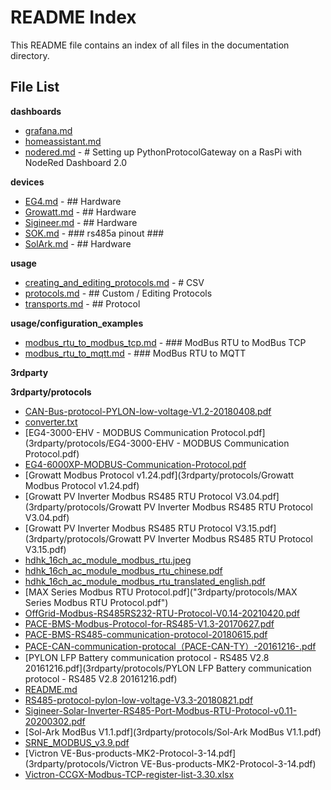 # README Index

This README file contains an index of all files in the documentation directory.

## File List

**dashboards**


- [grafana.md](dashboards/grafana.md)
- [homeassistant.md](dashboards/homeassistant.md)
- [nodered.md](dashboards/nodered.md) - # Setting up PythonProtocolGateway on a RasPi with NodeRed Dashboard 2.0

**devices**


- [EG4.md](devices/EG4.md) - ## Hardware
- [Growatt.md](devices/Growatt.md) - ## Hardware
- [Sigineer.md](devices/Sigineer.md) - ## Hardware
- [SOK.md](devices/SOK.md) - ### rs485a pinout ###
- [SolArk.md](devices/SolArk.md) - ## Hardware

**usage**


- [creating_and_editing_protocols.md](usage/creating_and_editing_protocols.md) - # CSV
- [protocols.md](usage/protocols.md) - ## Custom / Editing Protocols
- [transports.md](usage/transports.md) - ## Protocol

**usage/configuration_examples**


- [modbus_rtu_to_modbus_tcp.md](usage/configuration_examples/modbus_rtu_to_modbus_tcp.md) - ### ModBus RTU to ModBus TCP
- [modbus_rtu_to_mqtt.md](usage/configuration_examples/modbus_rtu_to_mqtt.md) - ### ModBus RTU to MQTT

**3rdparty**


**3rdparty/protocols**


- [CAN-Bus-protocol-PYLON-low-voltage-V1.2-20180408.pdf](3rdparty/protocols/CAN-Bus-protocol-PYLON-low-voltage-V1.2-20180408.pdf)
- [converter.txt](3rdparty/protocols/converter.txt)
- [EG4-3000-EHV - MODBUS Communication Protocol.pdf](3rdparty/protocols/EG4-3000-EHV - MODBUS Communication Protocol.pdf)
- [EG4-6000XP-MODBUS-Communication-Protocol.pdf](3rdparty/protocols/EG4-6000XP-MODBUS-Communication-Protocol.pdf)
- [Growatt Modbus Protocol v1.24.pdf](3rdparty/protocols/Growatt Modbus Protocol v1.24.pdf)
- [Growatt PV Inverter Modbus RS485 RTU Protocol V3.04.pdf](3rdparty/protocols/Growatt PV Inverter Modbus RS485 RTU Protocol V3.04.pdf)
- [Growatt PV Inverter Modbus RS485 RTU Protocol V3.15.pdf](3rdparty/protocols/Growatt PV Inverter Modbus RS485 RTU Protocol V3.15.pdf)
- [hdhk_16ch_ac_module_modbus_rtu.jpeg](3rdparty/protocols/hdhk_16ch_ac_module_modbus_rtu.jpeg)
- [hdhk_16ch_ac_module_modbus_rtu_chinese.pdf](3rdparty/protocols/hdhk_16ch_ac_module_modbus_rtu_chinese.pdf)
- [hdhk_16ch_ac_module_modbus_rtu_translated_english.pdf](3rdparty/protocols/hdhk_16ch_ac_module_modbus_rtu_translated_english.pdf)
- [MAX Series Modbus RTU Protocol.pdf]("3rdparty/protocols/MAX Series Modbus RTU Protocol.pdf")
- [OffGrid-Modbus-RS485RS232-RTU-Protocol-V0.14-20210420.pdf](3rdparty/protocols/OffGrid-Modbus-RS485RS232-RTU-Protocol-V0.14-20210420.pdf)
- [PACE-BMS-Modbus-Protocol-for-RS485-V1.3-20170627.pdf](3rdparty/protocols/PACE-BMS-Modbus-Protocol-for-RS485-V1.3-20170627.pdf)
- [PACE-BMS-RS485-communication-protocol-20180615.pdf](3rdparty/protocols/PACE-BMS-RS485-communication-protocol-20180615.pdf)
- [PACE-CAN-communication-protocal（PACE-CAN-TY）-20161216-.pdf](3rdparty/protocols/PACE-CAN-communication-protocal（PACE-CAN-TY）-20161216-.pdf)
- [PYLON LFP Battery communication protocol - RS485 V2.8 20161216.pdf](3rdparty/protocols/PYLON LFP Battery communication protocol - RS485 V2.8 20161216.pdf)
- [README.md](3rdparty/protocols/README.md)
- [RS485-protocol-pylon-low-voltage-V3.3-20180821.pdf](3rdparty/protocols/RS485-protocol-pylon-low-voltage-V3.3-20180821.pdf)
- [Sigineer-Solar-Inverter-RS485-Port-Modbus-RTU-Protocol-v0.11-20200302.pdf](3rdparty/protocols/Sigineer-Solar-Inverter-RS485-Port-Modbus-RTU-Protocol-v0.11-20200302.pdf)
- [Sol-Ark ModBus V1.1.pdf](3rdparty/protocols/Sol-Ark ModBus V1.1.pdf)
- [SRNE_MODBUS_v3.9.pdf](3rdparty/protocols/SRNE_MODBUS_v3.9.pdf)
- [Victron VE-Bus-products-MK2-Protocol-3-14.pdf](3rdparty/protocols/Victron VE-Bus-products-MK2-Protocol-3-14.pdf)
- [Victron-CCGX-Modbus-TCP-register-list-3.30.xlsx](3rdparty/protocols/Victron-CCGX-Modbus-TCP-register-list-3.30.xlsx)

